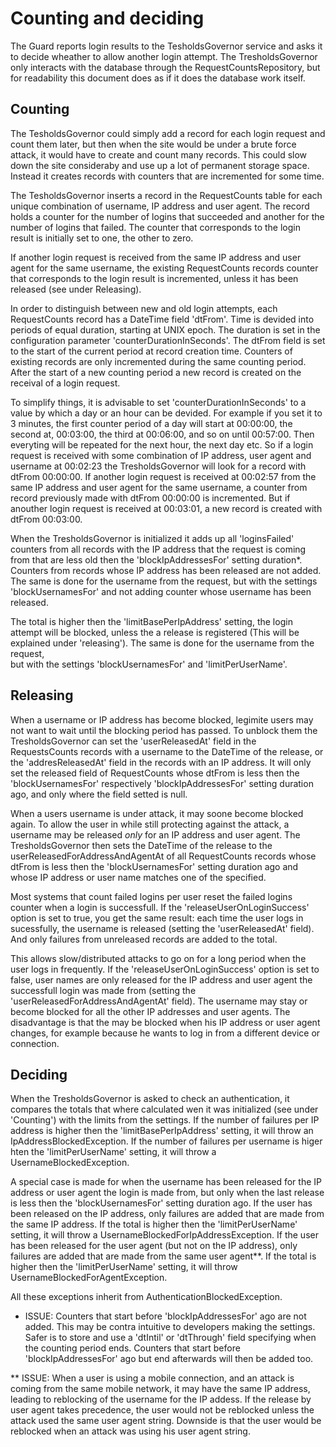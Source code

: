 Counting and deciding
=====================

The Guard reports login results to the TesholdsGovernor service and asks it to decide wheather to allow another 
login attempt. The TresholdsGovernor only interacts with the database
through the RequestCountsRepository, but for readability this document does as if it does the database work itself.

Counting
--------

The TesholdsGovernor could simply add a record for each login request and count them later, but then when the site
would be under a brute force attack, it would have to create and count many records. This could slow down the site
consideraby and use up a lot of permanent storage space. Instead it creates records with counters that are
incremented for some time. 

The TesholdsGovernor inserts a record in the RequestCounts table for each unique combination of username, IP address and
user agent. The record holds a counter for the number of logins that succeeded and another for the number of logins that failed.
The counter that corresponds to the login result is initially set to one, the other to zero. 

If another login request is received from the same IP address and user agent for the same username, the existing
RequestCounts records counter that corresponds to the login result is incremented, unless it has been released 
(see under Releasing).

In order to distinguish between new and old login attempts, each RequestCounts record has a DateTime field 'dtFrom'.
Time is devided into periods of equal duration, starting at UNIX epoch. The duration is set in the configuration
parameter 'counterDurationInSeconds'. The dtFrom field is set to the start of the current period at record creation time. 
Counters of existing records are only incremented during the same counting period. After the start of a new counting
period a new record is created on the receival of a login request.

To simplify things, it is advisable to set 'counterDurationInSeconds' to a value by which a day or an hour can be devided. 
For example if you set it to 3 minutes, the first counter period of a day will start at 00:00:00, 
the second at, 00:03:00, the third at 00:06:00, and so on until 00:57:00. Then everyting will be repeated for the
next hour, the next day etc. So if a login request is received with some combination of IP address, user agent and username
at 00:02:23 the TresholdsGovernor will look for a record with dtFrom 00:00:00. If another login request is received 
at 00:02:57 from the same IP address and user agent for the same username, a counter from record previously made
with dtFrom 00:00:00 is incremented. But if anouther login request is received at 00:03:01, a new record is created
with dtFrom 00:03:00.

When the TresholdsGovernor is initialized it adds up all 'loginsFailed' counters from all records with the 
IP address that the request is coming from that are less old then the 'blockIpAddressesFor' setting duration*. 
Counters from records whose IP address has been released are not added. The same is done for the username from 
the request, but with the settings 'blockUsernamesFor' and not adding counter whose username has been released. 

The total is higher then the 'limitBasePerIpAddress' setting, the login attempt will be blocked, unless the 
a release is registered (This will be explained under 'releasing'). The same is done for the username from the request,  
but with the settings 'blockUsernamesFor' and 'limitPerUserName'.

Releasing
---------

When a username or IP address has become blocked, legimite users may not want to wait until the blocking 
period has passed. To unblock them the TresholdsGovernor can set the 'userReleasedAt' field in the RequestsCounts 
records with a username to the DateTime of the release, or the 'addresReleasedAt' field in the records with an IP address. 
It will only set the released field of RequestCounts whose dtFrom is less then the 'blockUsernamesFor' respectively 
'blockIpAddressesFor' setting duration ago, and only where the field setted is null.

When a users username is under attack, it may soone become blocked again. To allow the user in while still 
protecting against the attack, a username may be released *only* for an IP address and user agent. The  
TresholdsGovernor then sets the DateTime of the release to the userReleasedForAddressAndAgentAt of all
RequestCounts records whose dtFrom is less then the 'blockUsernamesFor' setting duration ago and whose 
IP address or user name matches one of the specified. 

Most systems that count failed logins per user reset the failed logins counter when a login is successfull.
If the 'releaseUserOnLoginSuccess' option is set to true, you get the same result: each time the user logs in sucessfully, 
the username is released (setting the 'userReleasedAt' field). And only failures from unreleased records are added to the total. 

This allows slow/distributed attacks to go on for a long period when the user logs in frequently.
If the 'releaseUserOnLoginSuccess' option is set to false, user names are only released for the IP address and 
user agent the successfull login was made from (setting the 'userReleasedForAddressAndAgentAt' field). 
The username may stay or become blocked for all the other IP addresses and user agents. 
The disadvantage is that the may be blocked when his IP address or user agent changes,
for example because he wants to log in from a different device or connection.


Deciding
--------

When the TresholdsGovernor is asked to check an authentication, it compares the totals that where calculated
wen it was initialized (see under 'Counting') with the limits from the settings. If the number of failures 
per IP address is higher then the 'limitBasePerIpAddress' setting, it will throw an IpAddressBlockedException. 
If the number of failures per username is higer hten the 'limitPerUserName' setting, it will throw a 
UsernameBlockedException.

A special case is made for when the username has been released for the IP address or user agent the
login is made from, but only when the last release is less then the 'blockUsernamesFor' setting duration ago.
If the user has been released on the IP address, only failures are added that are made from the same IP address. 
If the total is higher then the 'limitPerUserName' setting, it will throw a UsernameBlockedForIpAddressException.
If the user has been released for the user agent (but not on the IP address), only failures are added that are 
made from the same user agent**. If the total is higher then the  'limitPerUserName' setting, it will throw 
UsernameBlockedForAgentException.

All these exceptions inherit from AuthenticationBlockedException. 



* ISSUE: Counters that start before 'blockIpAddressesFor' ago are not added. This may be contra intuitive
  to developers making the settings. Safer is to store and use a 'dtIntil' or 'dtThrough' field specifying when
  the counting period ends. Counters that start before 'blockIpAddressesFor' ago but end afterwards will then
  be added too. 
  
** ISSUE: When a user is using a mobile connection, and an attack is coming from the same mobile network,
   it may have the same IP address, leading to reblocking of the username for the IP addess. If the release 
   by user agent takes precedence, the user would not be reblocked unless the attack used the same user
   agent string. Downside is that the user would be reblocked when an attack was using his user agent string.